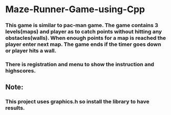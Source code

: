 # Maze-Runner-Game-using-Cpp

### This game is similar to pac-man game. The game contains 3 levels(maps) and player as to catch points without hitting any obstacles(walls). When enough points for a map is reached the player enter next map. The game ends if the timer goes down or player hits a wall. 
### There is registration and menu to show the instruction and highscores. 
## Note:
### This project uses graphics.h so install the library to have results.
